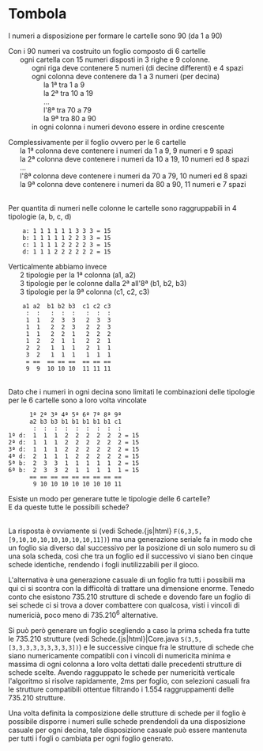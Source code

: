 # Tombola

I numeri a disposizione per formare le cartelle sono 90 (da 1 a 90)

<ul style="list-style-type:none;padding-left:0px">
<li>Con i 90 numeri va costruito un foglio composto di 6 cartelle
	<ul style="list-style-type:none">
		<li>ogni cartella con 15 numeri	disposti in 3 righe e 9 colonne.
		<ul style="list-style-type:none">
			<li>ogni riga deve contenere 5 numeri (di decine differenti) e 4 spazi
			<li>ogni colonna deve contenere da 1 a 3 numeri (per decina)
			<ul style="list-style-type:none">
				<li>la 1ª tra 1 a 9
				<li>la 2ª tra 10 a 19
				<li>...
				<li>l'8ª  tra 70 a 79
				<li>la 9ª tra 80 a 90
			</ul>
			<li>in ogni colonna i numeri devono essere in ordine crescente
		</ul>
	</ul>
</ul>

<ul style="list-style-type:none;padding-left:0px">
<li>Complessivamente per il foglio ovvero per le 6 cartelle
	<ul style="list-style-type:none">
		<li>la 1ª colonna deve contenere i numeri da 1 a 9, 9 numeri e 9 spazi
 		<li>la 2ª colonna deve contenere i numeri da 10 a 19, 10 numeri ed 8 spazi
 		<li>...
		<li>l'8ª colonna deve contenere i numeri da 70 a 79, 10 numeri ed 8 spazi
		<li>la 9ª colonna deve contenere i numeri da 80 a 90, 11 numeri e 7 spazi
	</ul>
</ul>

<br>
Per quantita di numeri nelle colonne 
le cartelle sono raggruppabili in 4 tipologie (a, b, c, d)

		a: 1 1 1 1 1 1 3 3 3 = 15
		b: 1 1 1 1 1 2 2 3 3 = 15
		c: 1 1 1 1 2 2 2 2 3 = 15
		d: 1 1 1 2 2 2 2 2 2 = 15


<ul style="list-style-type:none;padding-left:0px">
<li>Verticalmente abbiamo invece
	<ul style="list-style-type:none">
		<li>2 tipologie per la 1ª colonna (a1, a2)
		<li>3 tipologie per le colonne dalla 2ª all'8ª (b1, b2, b3)
		<li>3 tipologie per la 9ª colonna (c1, c2, c3)
	</ul>
</ul>

		a1 a2  b1 b2 b3  c1 c2 c3 
		 :  :   :  :  :   :  :  :
		 1  1   2  3  3   2  3  3
		 1  1   2  2  3   2  2  3
		 1  1   2  2  1   2  2  2
		 1  2   2  1  1   2  2  1
		 2  2   1  1  1   2  1  1
		 3  2   1  1  1   1  1  1
		 = ==  == == ==  == == ==
		 9  9  10 10 10  11 11 11

<br>
Dato che i numeri in ogni decina sono limitati 
le combinazioni delle tipologie per le 6 cartelle 
sono a loro volta vincolate

	      1ª 2ª 3ª 4ª 5ª 6ª 7ª 8ª 9ª
	      a2 b3 b3 b1 b1 b1 b1 b1 c1  
	       :  :  :  :  :  :  :  :  :
	1ª d:  1  1  1  2  2  2  2  2  2 = 15
	2ª d:  1  1  1  2  2  2  2  2  2 = 15
	3ª d:  1  1  1  2  2  2  2  2  2 = 15
	4ª d:  2  1  1  1  2  2  2  2  2 = 15
	5ª b:  2  3  3  1  1  1  1  1  2 = 15
	6ª b:  2  3  3  2  1  1  1  1  1 = 15
	      == == == == == == == == ==
	       9 10 10 10 10 10 10 10 11  

<p>
Esiste un modo per generare tutte le tipologie delle 6 cartelle?<br>
E da queste tutte le possibili schede?


<p><br>
La risposta è ovviamente si (vedi Schede.{js|html} <code>F(6,3,5,[9,10,10,10,10,10,10,10,11])</code>) ma una generazione seriale fa in modo che un foglio sia diverso dal successivo per la posizione di un solo numero su di una sola scheda, così che tra un foglio ed il successivo vi siano ben cinque schede identiche, rendendo i fogli inutilizzabili per il gioco.

L'alternativa è una generazione casuale di un foglio fra tutti i possibili ma qui ci si scontra con la difficoltà di trattare una dimensione enorme.
Tenedo conto che esistono 735.210 strutture di schede e dovendo fare un foglio di sei schede ci si trova a dover combattere con qualcosa, visti i vincoli di numericià, poco meno di 735.210<sup>6</sup> alternative.

Si può però generare un foglio scegliendo a caso la prima scheda fra tutte le 735.210 strutture (vedi Schede.{js|html}|Core.java <code>S(3,5,[3,3,3,3,3,3,3,3,3])</code>) e le successive cinque fra le strutture di schede che siano numericamente compatibli con i vincoli di numericita minima e massima di ogni colonna a loro volta dettati dalle precedenti strutture di schede scelte. 
Avendo ragguppato le schede per numericità verticale l'algoritmo si risolve rapidamente, 2ms per foglio, con selezioni casuali fra le strutture compatibili ottentue filtrando i 1.554 raggruppamenti delle 735.210 strutture.

Una volta definita la composizione delle strutture di schede per il foglio è possibile disporre i numeri sulle schede prendendoli da una disposizione casuale per ogni decina, tale disposizione casuale può essere mantenuta per tutti i fogli o cambiata per ogni foglio generato.
